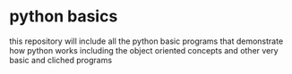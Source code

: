 # python basics
this repository will include all the python basic programs that demonstrate how python works including the object oriented concepts and other very basic and cliched programs
